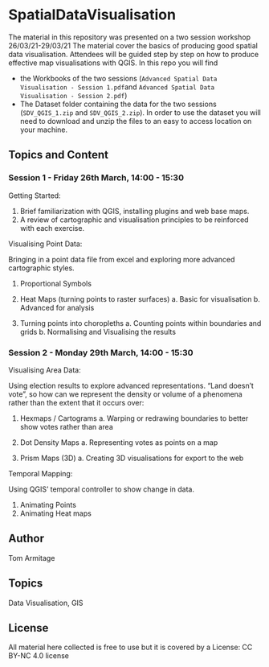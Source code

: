 # SpatialDataVisualisation

The material in this repository was presented on a two session workshop 26/03/21-29/03/21
The material cover the basics of producing good spatial data visualisation. 
Attendees will be guided step by step on how to produce effective map visualisations with QGIS. 
In this repo you will find
- the Workbooks of the two sessions (`Advanced Spatial Data Visualisation - Session 1.pdf`and `Advanced Spatial Data Visualisation - Session 2.pdf`)
- The Dataset folder containing the data for the two sessions (`SDV_QGIS_1.zip` and `SDV_QGIS_2.zip`). In order to use the dataset you will need to download and unzip the files to an easy to access location on your machine.

## Topics and Content

### Session 1 - Friday 26th March, 14:00 - 15:30

Getting Started: 

1. Brief familiarization with QGIS, installing plugins and web base maps. 
2. A review of cartographic and visualisation principles to be reinforced with each exercise. 

Visualising Point Data: 

Bringing in a point data file from excel and exploring more advanced cartographic styles. 

1. Proportional Symbols 

2. Heat Maps (turning points to raster surfaces) 
a. Basic for visualisation 
b. Advanced for analysis 

3. Turning points into choropleths 
a. Counting points within boundaries and grids 
b. Normalising and Visualising the results 

### Session 2 - Monday 29th March, 14:00 - 15:30

Visualising Area Data: 

Using election results to explore advanced representations. “Land doesn’t vote”, so how can we represent the density or volume of a phenomena rather than the extent that it occurs over: 

1. Hexmaps / Cartograms 
a. Warping or redrawing boundaries to better show votes rather than area 

2. Dot Density Maps 
a. Representing votes as points on a map 

3. Prism Maps (3D) 
a. Creating 3D visualisations for export to the web 

Temporal Mapping: 

Using QGIS’ temporal controller to show change in data. 
1. Animating Points 
2. Animating Heat maps 

## Author
Tom Armitage

## Topics
Data Visualisation, GIS

## License
All material here collected is free to use but it is covered by a License: CC BY-NC 4.0 license
